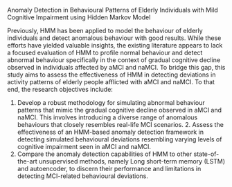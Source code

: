 Anomaly Detection in Behavioural Patterns of Elderly Individuals with Mild Cognitive Impairment using Hidden Markov Model

Previously, HMM has been applied to model the behaviour of elderly individuals and detect anomalous behaviour with good results. While these efforts have yielded valuable insights, the existing literature appears to lack a focused evaluation of HMM to profile normal behaviour and detect abnormal behaviour specifically in the context of gradual cognitive decline observed in individuals affected by aMCI and naMCI. To bridge this gap, this study aims to assess the effectiveness of HMM in detecting deviations in activity patterns of elderly people afflicted with aMCI and naMCI.
To that end, the research objectives include:
1. Develop a robust methodology for simulating abnormal behaviour patterns that mimic
the gradual cognitive decline observed in aMCI and naMCI. This involves introducing a
diverse range of anomalous behaviours that closely resembles real-life MCI scenarios. 2. Assess the effectiveness of an HMM-based anomaly detection framework in detecting simulated behavioural deviations resembling varying levels of cognitive impairment
seen in aMCI and naMCI.
3. Compare the anomaly detection capabilities of HMM to other state-of-the-art
unsupervised methods, namely Long short-term memory (LSTM) and autoencoder, to discern their performance and limitations in detecting MCI-related behavioural deviations.
